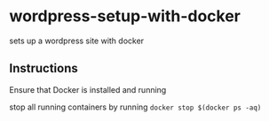 # wordpress-setup-with-docker
sets up a wordpress site with docker

## Instructions
Ensure that Docker is installed and running

stop all running containers by running `docker stop $(docker ps -aq)`
